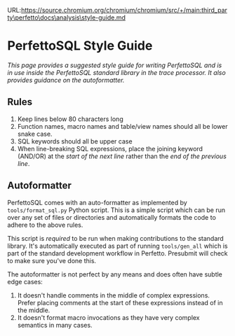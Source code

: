 URL:https://source.chromium.org/chromium/chromium/src/+/main:third_party\perfetto\docs\analysis\style-guide.md
# PerfettoSQL Style Guide

_This page provides a suggested style guide for writing PerfettoSQL and is in
use inside the PerfettoSQL standard library in the trace processor. It also
provides guidance on the autoformatter._

## Rules

1. Keep lines below 80 characters long
2. Function names, macro names and table/view names should all be lower snake
   case.
3. SQL keywords should all be upper case
4. When line-breaking SQL expressions, place the joining keyword (AND/OR) at the
   _start of the next line_ rather than the _end of the previous line_.

## Autoformatter

PerfettoSQL comes with an auto-formatter as implemented by `tools/format_sql.py`
Python script. This is a simple script which can be run over any set of files or
directories and automatically formats the code to adhere to the above rules.

This script is _required_ to be run when making contributions to the standard
library. It's automatically executed as part of running `tools/gen_all` which is
part of the standard development workflow in Perfetto. Presubmit will check to
make sure you've done this.

The autoformatter is not perfect by any means and does often have subtle edge
cases:
1. It doesn't handle comments in the middle of complex expressions. Prefer
placing comments at the start of these expressions instead of in the middle.
2. It doesn't format macro invocations as they have very complex semantics
in many cases.

